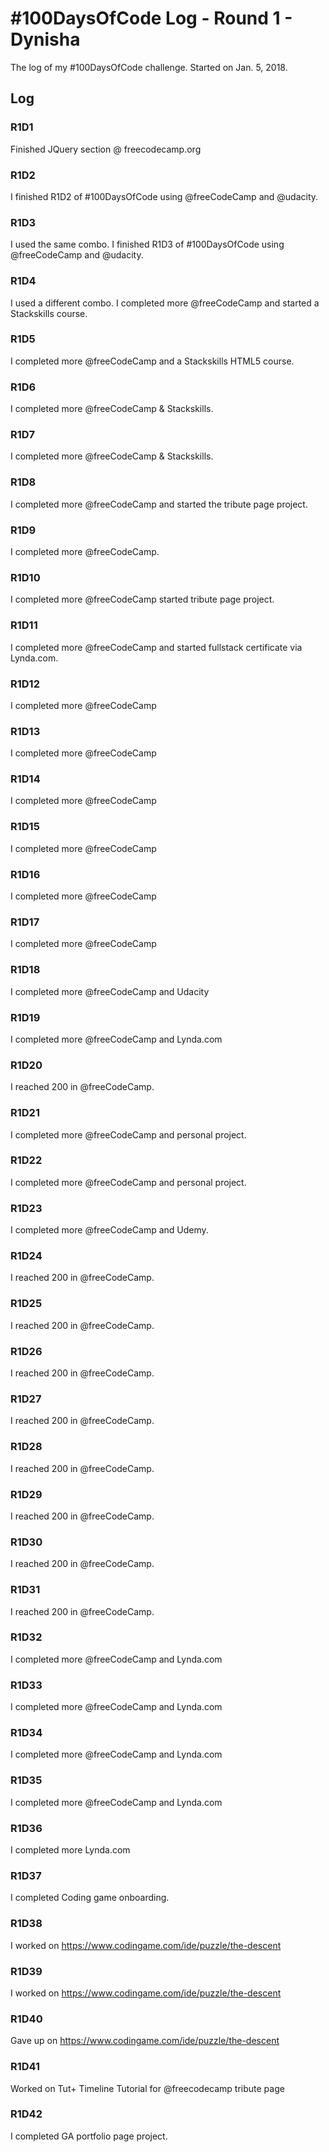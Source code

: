 # #100DaysOfCode Log - Round 1 - Dynisha

The log of my #100DaysOfCode challenge. Started on Jan. 5, 2018.

## Log

### R1D1 
Finished JQuery section @ freecodecamp.org

### R1D2
I finished R1D2 of #100DaysOfCode using @freeCodeCamp and @udacity. 

### R1D3
I used the same combo. I finished R1D3 of #100DaysOfCode using @freeCodeCamp and @udacity. 

### R1D4
I used a different combo. I completed more @freeCodeCamp and started a Stackskills course. 

### R1D5
 I completed more @freeCodeCamp and  a Stackskills HTML5 course. 

### R1D6
 I completed more @freeCodeCamp & Stackskills.
 
 ### R1D7
 I completed more @freeCodeCamp & Stackskills.
 
### R1D8 
I completed more @freeCodeCamp and started the tribute page project. 

 ### R1D9
 I completed more @freeCodeCamp.
 
  ### R1D10
 I completed more @freeCodeCamp started tribute page project.
 
   ### R1D11
 I completed more @freeCodeCamp and started fullstack certificate via Lynda.com.
 ### R1D12
 I completed more @freeCodeCamp 

 ### R1D13
 I completed more @freeCodeCamp
 
  ### R1D14
 I completed more @freeCodeCamp
 
  ### R1D15
 I completed more @freeCodeCamp
 
  ### R1D16
 I completed more @freeCodeCamp
 
  ### R1D17
 I completed more @freeCodeCamp
 
  ### R1D18
 I completed more @freeCodeCamp and Udacity
 
  ### R1D19
 I completed more @freeCodeCamp and Lynda.com
 
   ### R1D20
 I reached 200 in @freeCodeCamp.
 
   ### R1D21
 I completed more @freeCodeCamp and personal project. 
 
 ### R1D22
 I completed more @freeCodeCamp and personal project. 
 
  ### R1D23
 I completed more @freeCodeCamp and Udemy. 
 
  ### R1D24
 I reached 200 in @freeCodeCamp.
  ### R1D25
 I reached 200 in @freeCodeCamp.
  ### R1D26
 I reached 200 in @freeCodeCamp. 
 ### R1D27
 I reached 200 in @freeCodeCamp.
 
  ### R1D28
 I reached 200 in @freeCodeCamp.
  ### R1D29
 I reached 200 in @freeCodeCamp.
  ### R1D30
 I reached 200 in @freeCodeCamp.
  ### R1D31
 I reached 200 in @freeCodeCamp.
 ### R1D32
 I completed more @freeCodeCamp and Lynda.com
 ### R1D33
 I completed more @freeCodeCamp and Lynda.com
 ### R1D34
 I completed more @freeCodeCamp and Lynda.com
 ### R1D35
 I completed more @freeCodeCamp and Lynda.com
 ### R1D36
 I completed more  Lynda.com
 
  ### R1D37
 I completed Coding game onboarding. 
 
  ### R1D38
 I worked on https://www.codingame.com/ide/puzzle/the-descent
 
  ### R1D39
 I worked on https://www.codingame.com/ide/puzzle/the-descent
 
  ### R1D40
Gave up on https://www.codingame.com/ide/puzzle/the-descent
 
  ### R1D41
 Worked on Tut+ Timeline Tutorial for @freecodecamp tribute page
 
  ### R1D42
 I completed GA portfolio page project. 
